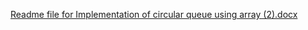 [Readme file for Implementation of circular queue using array (2).docx](https://github.com/Lakhankumawat/LearnCPP/files/8370855/Readme.file.for.Implementation.of.circular.queue.using.array.2.docx)
